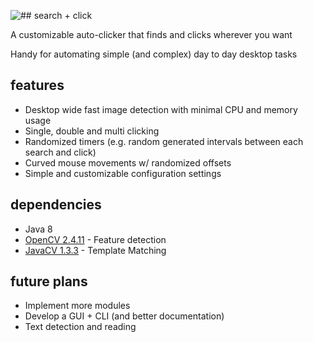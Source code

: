 ![## search + click](https://i.imgur.com/VnXq5gz.png)

A customizable auto-clicker that finds and clicks wherever you want

Handy for automating simple (and complex) day to day desktop tasks

## features
* Desktop wide fast image detection with minimal CPU and memory usage
* Single, double and multi clicking
* Randomized timers (e.g. random generated intervals between each search and click)
* Curved mouse movements w/ randomized offsets
* Simple and customizable configuration settings

## dependencies
* Java 8
* [OpenCV 2.4.11](https://opencv.org/) - Feature detection
* [JavaCV 1.3.3](https://github.com/bytedeco/javacv) - Template Matching

## future plans
* Implement more modules
* Develop a GUI + CLI (and better documentation)
* Text detection and reading
